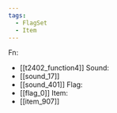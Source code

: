 ```yaml
---
tags:
  - FlagSet
  - Item
---
```

Fn:
- [[t2402_function4]]
Sound:
- [[sound_17]]
- [[sound_401]]
Flag:
- [[flag_0]]
Item:
- [[item_907]]

